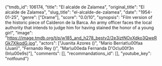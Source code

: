 {"tmdb_id": 106174, "title": "El alcalde de Zalamea", "original_title": "El alcalde de Zalamea", "slug_title": "el-alcalde-de-zalamea", "date": "1954-01-25", "genre": ["Drame"], "score": "0.0/10", "synopsis": "Film version of the historic piece of Calderon de la Barca. An army officer faces the local authority that intends to judge him for having stained the honor of a young girl", "image": "https://image.tmdb.org/t/p/w185_and_h278_bestv2/2e3iztNOxXdko3QweRGk7XlkqdG.jpg", "actors": ["Juanita Azores ()", "Mario Berriat\u00faa (Juan)", "Fernando Rey ()", "Mar\u00eda Fernanda D'Oc\u00f3n (In\u00e9s)"], "comments": [], "recommandations_id": [], "youtube_key": "notfound"}